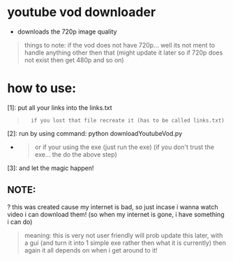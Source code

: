 # youtube vod downloader
* downloads the 720p image quality
> things to note: if the vod does not have 720p... well its not ment to handle anything other then that 
> (might update it later so if 720p does not exist then get 480p and so on)

# how to use:
[1]: put all your links into the links.txt
>		if you lost that file recreate it (has to be called links.txt)

[2]: run by using command: python downloadYoutubeVod.py 
* > or if your using the exe (just run the exe) (if you don't trust the exe... the do the above step)

[3]: and let the magic happen!


## NOTE:
? this was created cause my internet is bad, so just incase i wanna watch video i can download them! (so when my internet is gone, i have something i can do)
> meaning: this is very not user friendly will prob update this later, with a gui (and turn it into 1 simple exe rather then what it is currently)
>          then again it all depends on when i get around to it!
